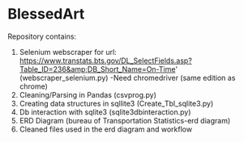 # BlessedArt

Repository contains:

1. Selenium webscraper for url: https://www.transtats.bts.gov/DL_SelectFields.asp?Table_ID=236&amp;DB_Short_Name=On-Time' (webscraper_selenium.py)
   -Need chromedriver (same edition as chrome)
2. Cleaning/Parsing in Pandas (csvprog.py)
3. Creating data structures in sqllite3 (Create_Tbl_sqlite3.py)
4. Db interaction with sqlite3 (sqlite3dbinteraction.py)
5. ERD Diagram (bureau of Transportation Statistics-erd diagram)
6. Cleaned files used in the erd diagram and workflow

